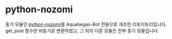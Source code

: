# python-nozomi

동기 모듈인 [python-nozomi](https://github.com/Alfa-Q/python-nozomi)를 Aquahegao-Bot 전용으로 개조한 리포지토리입니다.
get_post 함수만 비동기로 변환하였고, 그 외의 다른 모듈은 전부 동기 모듈입니다.

